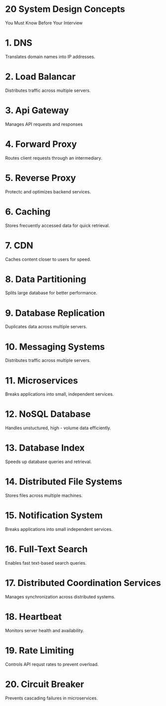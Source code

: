 # 20 System Design Concepts

You Must Know Before Your Interview

# 1. DNS 

Translates domain names into IP addresses.

# 2. Load Balancar 

Distributes traffic across multiple servers.

# 3. Api Gateway 

Manages API requests and responses 

# 4. Forward Proxy

Routes client requests through an intermediary.

# 5. Reverse Proxy 

Protectc and optimizes backend services. 

# 6. Caching 

Stores frecuently accessed data for quick retrieval.

# 7. CDN 

Caches content closer to users for speed. 

# 8. Data Partitioning 

Splits large database for better performance.

# 9. Database Replication 

Duplicates data across multiple servers. 

# 10. Messaging Systems

Distributes traffic across multiple servers.

# 11. Microservices 

Breaks applications into small, independent services. 

# 12. NoSQL Database 

Handles unstuctured, high - volume data efficiently.

# 13. Database Index

Speeds up database queries and retrieval.

# 14. Distributed File Systems 

Stores files across multiple machines.

# 15. Notification System 

Breaks applications into small independent services.

# 16. Full-Text Search 

Enables fast text-based search queries. 

# 17. Distributed Coordination Services 

Manages synchronization across distributed systems.

# 18. Heartbeat 

Monitors server health and availability. 

# 19. Rate Limiting 

Controls API requst rates to prevent overload.

# 20. Circuit Breaker

Prevents cascading failures in microservices.







